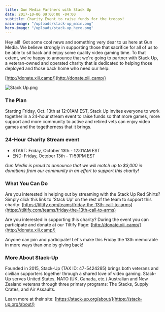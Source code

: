 ```yaml
---
title: Gun Media Partners with Stack Up
date: 2017-10-06 09:00:00 -04:00
subtitle: Charity Event to raise funds for the troops!
main-image: "/uploads/stack-up_main.png"
hero-image: "/uploads/stack-up_hero.png"
---
```


Hey all!  Got some cool news and something very dear to us here at Gun Media. We believe strongly in supporting those that sacrifice for all of us to be able to sit back and enjoy some quality video gaming time. To that extent, we're happy to announce that we're going to partner with Stack Up, a veteran-owned and operated charity that is dedicated to helping those deployed and those back home who need our help. 

[http://donate.xiii.camp/](http://donate.xiii.camp/)

![Stack Up.png](/uploads/Stack%20Up.png)

### The Plan

Starting Friday, Oct. 13th at 12:01AM EST, Stack Up invites everyone to work together in a 24-hour stream event to raise funds so that more games, more support and more community to active and retired vets can enjoy video games and the togetherness that it brings. 

### 24-Hour Charity Stream event

* START: Friday, October 13th - 12:01AM EST
* END: Friday, October 13th - 11:59PM EST

*Gun Media is proud to announce that we will match up to $3,000 in donations from our community in an effort to support this charity!* 


### What You Can Do

Are you interested in helping out by streaming with the Stack Up Red Shirts? Simply click this link to 'Stack Up' on the rest of the team to support this charity: [https://tiltify.com/teams/friday-the-13th-call-to-arms](https://tiltify.com/teams/friday-the-13th-call-to-arms)

Are you interested in supporting this charity? During the event you can participate and donate at our Tiltify Page: [http://donate.xiii.camp/](http://donate.xiii.camp/)

Anyone can join and participate! Let's make this Friday the 13th memorable in more ways than one by giving back!


### More About Stack-Up

Founded in 2015, Stack-Up (TAX ID: 47-5424265) brings both veterans and civilian supporters together through a shared love of video gaming. Stack-Up serves United States, NATO (UK, Canada, etc.) Australian and New Zealand veterans through three primary programs: The Stacks, Supply Crates, and Air Assaults.

Learn more at their site: [https://stack-up.org/about/](https://stack-up.org/about/)